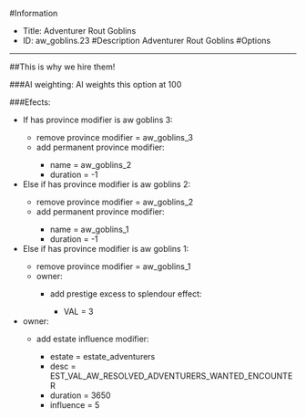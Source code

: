 #Information
 - Title: Adventurer Rout Goblins
 - ID: aw_goblins.23
#Description
Adventurer Rout Goblins
#Options

___
##This is why we hire them!

###AI weighting:
AI weights this option at 100


###Efects:<ul><li>If has province modifier is aw goblins 3:</li><ul><li>remove province modifier = aw_goblins_3</li><li>add permanent province modifier:</li><ul><li>name = aw_goblins_2</li><li>duration = -1</li></ul></ul><li>Else if has province modifier is aw goblins 2:</li><ul><li>remove province modifier = aw_goblins_2</li><li>add permanent province modifier:</li><ul><li>name = aw_goblins_1</li><li>duration = -1</li></ul></ul><li>Else if has province modifier is aw goblins 1:</li><ul><li>remove province modifier = aw_goblins_1</li><li>owner:</li><ul><li>add prestige excess to splendour effect:</li><ul><li>VAL = 3</li></ul></ul></ul><li>owner:</li><ul><li>add estate influence modifier:</li><ul><li>estate = estate_adventurers</li><li>desc = EST_VAL_AW_RESOLVED_ADVENTURERS_WANTED_ENCOUNTER</li><li>duration = 3650</li><li>influence = 5</li></ul></ul></ul>

